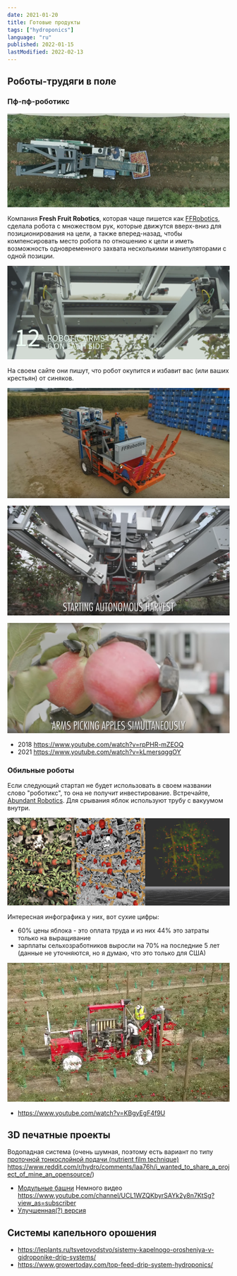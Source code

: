```yaml
---
date: 2021-01-20
title: Готовые продукты
tags: ["hydroponics"]
language: "ru"
published: 2022-01-15
lastModified: 2022-02-13
---
```



## Роботы-трудяги в поле

### Пф-пф-роботикс

![яблочный робот 1](./ffrobotics-1.png)

Компания **Fresh Fruit Robotics**, которая чаще пишется как [FFRobotics](https://www.ffrobotics.com/), сделала робота с множеством рук, которые движутся вверх-вниз для позиционирования на цели, а также вперед-назад, чтобы компенсировать место робота по отношению к цели и иметь возможность одновременного захвата несколькими манипуляторами с одной позиции.

![яблочный робот 1](./ffrobotics-2.png)

На своем сайте они пишут, что робот окупится и избавит вас (или ваших крестьян) от синяков.

![яблочный робот 1](./ffrobotics-3.png)

![яблочный робот 1](./ffrobotics-4.png)

![яблочный робот 1](./ffrobotics-5.png)


- 2018 https://www.youtube.com/watch?v=rpPHR-mZEOQ
- 2021 https://www.youtube.com/watch?v=kLmersqggOY


### Обильные роботы

Если следующий стартап не будет использовать в своем названии слово "роботикс", то она не получит инвестирование. Встречайте, [Abundant Robotics](https://abundantrobotics.com/). Для срывания яблок используют трубу с вакуумом внутри.

![яблочный робот 1](./abundantrobotics-1.png)

Интересная инфографика у них, вот сухие цифры:

- 60% цены яблока - это оплата труда и из них 44% это затраты только на выращивание
- зарплаты сельхозработников выросли на 70% на последние 5 лет (данные не уточняются, но я думаю, что это только для США)

![яблочный робот 1](./abundantrobotics-2.png)

- https://www.youtube.com/watch?v=KBgyEgF4f9U


## 3D печатные проекты

Водопадная система (очень шумная, поэтому есть вариант по типу [проточной тонкослойной подачи (nutrient film technique)](/ru/hydroponics-nutrient-film-technique) https://www.reddit.com/r/hydro/comments/laa76h/i_wanted_to_share_a_project_of_mine_an_opensource/)

- [Модульные башни](https://www.thingiverse.com/thing:2403922) Немного видео https://www.youtube.com/channel/UCL1WZQKbyrSAYk2y8n7KtSg?view_as=subscriber
- [Улучшенная(?) версия](https://www.thingiverse.com/thing:3405964)


## Системы капельного орошения

- https://leplants.ru/tsvetovodstvo/sistemy-kapelnogo-orosheniya-v-gidroponike-drip-systems/
- https://www.growertoday.com/top-feed-drip-system-hydroponics/
